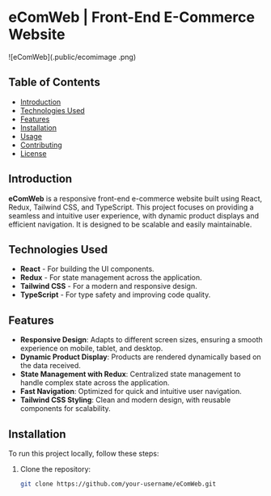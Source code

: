 # eComWeb | Front-End E-Commerce Website

![eComWeb](.public/ecomimage .png)


## Table of Contents
- [Introduction](#introduction)
- [Technologies Used](#technologies-used)
- [Features](#features)
- [Installation](#installation)
- [Usage](#usage)
- [Contributing](#contributing)
- [License](#license)

## Introduction
**eComWeb** is a responsive front-end e-commerce website built using React, Redux, Tailwind CSS, and TypeScript. This project focuses on providing a seamless and intuitive user experience, with dynamic product displays and efficient navigation. It is designed to be scalable and easily maintainable.

## Technologies Used
- **React** - For building the UI components.
- **Redux** - For state management across the application.
- **Tailwind CSS** - For a modern and responsive design.
- **TypeScript** - For type safety and improving code quality.

## Features
- **Responsive Design**: Adapts to different screen sizes, ensuring a smooth experience on mobile, tablet, and desktop.
- **Dynamic Product Display**: Products are rendered dynamically based on the data received.
- **State Management with Redux**: Centralized state management to handle complex state across the application.
- **Fast Navigation**: Optimized for quick and intuitive user navigation.
- **Tailwind CSS Styling**: Clean and modern design, with reusable components for scalability.

## Installation

To run this project locally, follow these steps:

1. Clone the repository:
   ```bash
   git clone https://github.com/your-username/eComWeb.git
